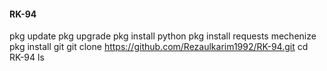 #### RK-94
pkg update
pkg upgrade
pkg install python
pkg install requests mechenize
pkg install git 
git clone https://github.com/Rezaulkarim1992/RK-94.git
cd RK-94
ls
